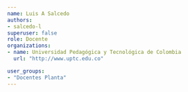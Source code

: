```yaml
---
name: Luis A Salcedo
authors:
- salcedo-l
superuser: false
role: Docente 
organizations:
- name: Universidad Pedagógica y Tecnológica de Colombia
  url: "http://www.uptc.edu.co"

user_groups:
- "Docentes Planta"
---
```


